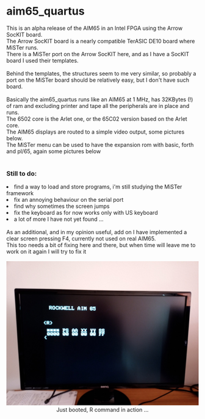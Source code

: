 # aim65_quartus
This is an alpha release of the AIM65 in an Intel FPGA using the Arrow SocKIT board.<br>
The Arrow SocKIT board is a nearly compatible TerASIC DE10 board where MiSTer runs.<br>
There is a MiSTer port on the Arrow SocKIT here, and as I have a SocKIT board I used their templates.<br><br>
Behind the templates, the structures seem to me very similar, so probably a port on the MiSTer board should be relatively easy, but I don't have such board.<br>
<br>
Basically the aim65_quartus runs like an AIM65 at 1 MHz, has 32KBytes (!) of ram and excluding printer and tape all the peripherals are in place and runs.<br>
The 6502 core is the Arlet one, or the 65C02 version based on the Arlet core.<br>
The AIM65 displays are routed to a simple video output, some pictures below.<br>
The MiSTer menu can be used to have the expansion rom with basic, forth and pl/65, again some pictures below<br>
<br>
<h3>Still to do:</h3>
<li>find a way to load and store programs, i'm still studying the MiSTer framework</li>
<li>fix an annoying behaviour on the serial port</li>
<li>find why sometimes the screen jumps</li>
<li>fix the keyboard as for now works only with US keyboard</li>
<li>a lot of more I have not yet found ...</li>
<br>
As an additional, and in my opinion useful, add on I have implemented a clear screen pressing F4, currently not used on real AIM65.<br>
This too needs a bit of fixing here and there, but when time will leave me to work on it again I will try to fix it<br>
<br>
<img src="screenshots/R_command.jpg" />
<center>Just booted, R command in action ...</center>



